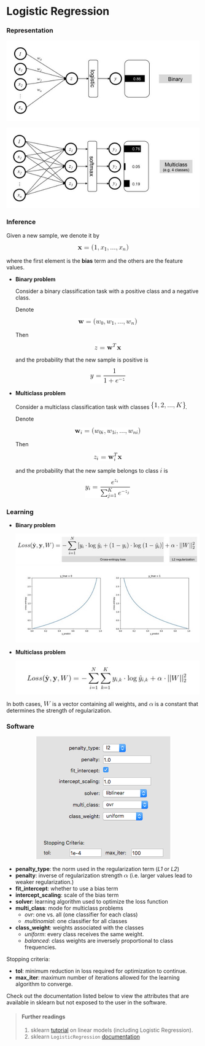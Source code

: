# Logistic Regression

### Representation

<p align="center">
<img src="../fig/logistic_regression/binary_rep.jpg">
</p>

<p align="center">
<img src="../fig/logistic_regression/multiclass_rep.jpg">
</p>

### Inference

Given a new sample, we denote it by

<p align="center">
<img src="../fig/logistic_regression/inference_eq_0.gif">
</p>

where the first element is the **bias** term and the others are the feature values.

- **Binary problem**
	
	Consider a binary classification task with a positive class and a negative class.
	
	Denote

	<p align="center">
	<img src="../fig/logistic_regression/inference_eq_1.gif">
	</p>
	
	Then
	
	<p align="center">
	<img src="../fig/logistic_regression/inference_eq_2.gif">
	</p>
	
	and the probability that the new sample is positive is
	
	<p align="center">
	<img src="../fig/logistic_regression/inference_eq_3.gif">
	</p>

- **Multiclass problem**
	
	Consider a multiclass classification task with classes ![](../fig/logistic_regression/classes.gif).
	
	Denote
	
	<p align="center">
	<img src="../fig/logistic_regression/inference_eq_4.gif">
	</p>
	
	Then
	
	<p align="center">
	<img src="../fig/logistic_regression/inference_eq_5.gif">
	</p>
	
	and the probability that the new sample belongs to class ![](../fig/logistic_regression/i.gif) is
	
	<p align="center">
	<img src="../fig/logistic_regression/inference_eq_6.gif">
	</p>

### Learning

- **Binary problem**

	<p align="center">
	<img src="../fig/logistic_regression/binary_loss.jpg">

	<img src="../fig/logistic_regression/cross_entropy.jpg">
	</p>

- **Multiclass problem**

	<p align="center">
	<img src="../fig/logistic_regression/multiclass_loss.jpg">
	</p>

In both cases, ![](../fig/logistic_regression/W.gif) is a vector containing all weights, 
and ![](../fig/logistic_regression/alpha.gif) is a constant 
that determines the strength of regularization.

### Software

<p align="center">
<img src="../fig/logistic_regression/hyperparameters.png">
</p>

- **penalty_type**: the norm used in the regularization term (_L1_ or _L2_)
- **penalty**: inverse of regularization strength ![](../fig/logistic_regression/alpha.gif) (i.e. larger values lead to weaker regularization.)
- **fit_intercept**: whether to use a bias term
- **intercept_scaling**: scale of the bias term
- **solver**: learning algorithm used to optimize the loss function
- **multi_class**: mode for multiclass problems
	- _ovr_: one vs. all (one classifier for each class)
	- _multinomial_: one classifier for all classes
- **class_weight**: weights associated with the classes
	- _uniform_: every class receives the same weight.
	- _balanced_: class weights are inversely proportional to class frequencies.

Stopping criteria:

- **tol**: minimum reduction in loss required for optimization to continue.
- **max_iter**: maximum number of iterations allowed for the learning algorithm to converge. 

Check out the documentation listed below to view the attributes that are available in sklearn but not exposed to the user in the software.

> #### Further readings
> 1. sklearn [tutorial](http://scikit-learn.org/stable/modules/linear_model.html) on linear models (including Logistic Regression).
> 2. sklearn `LogisticRegression` [documentation](http://scikit-learn.org/stable/modules/generated/sklearn.linear_model.LogisticRegression.html)


